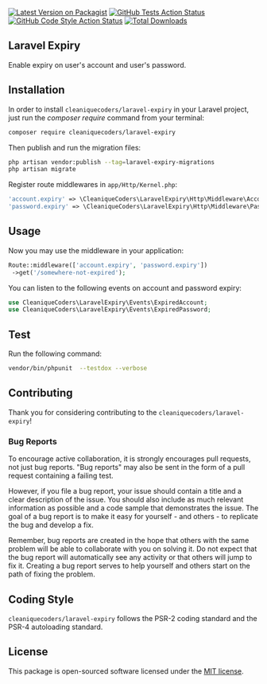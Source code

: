 [![Latest Version on Packagist](https://img.shields.io/packagist/v/cleaniquecoders/laravel-expiry.svg?style=flat-square)](https://packagist.org/packages/cleaniquecoders/laravel-expiry) [![GitHub Tests Action Status](https://img.shields.io/github/actions/workflow/status/cleaniquecoders/laravel-expiry/run-tests.yml?branch=main&label=tests&style=flat-square)](https://github.com/cleaniquecoders/laravel-expiry/actions?query=workflow%3Arun-tests+branch%3Amain) [![GitHub Code Style Action Status](https://img.shields.io/github/actions/workflow/status/cleaniquecoders/laravel-expiry/fix-php-code-style-issues.yml?branch=main&label=code%20style&style=flat-square)](https://github.com/cleaniquecoders/laravel-expiry/actions?query=workflow%3A"Fix+PHP+code+style+issues"+branch%3Amain) [![Total Downloads](https://img.shields.io/packagist/dt/cleaniquecoders/laravel-expiry.svg?style=flat-square)](https://packagist.org/packages/cleaniquecoders/laravel-expiry)

## Laravel Expiry

Enable expiry on user's account and user's password.

## Installation

In order to install `cleaniquecoders/laravel-expiry` in your Laravel project, just run the *composer require* command from your terminal:

```bash
composer require cleaniquecoders/laravel-expiry
```

Then publish and run the migration files:

```bash
php artisan vendor:publish --tag=laravel-expiry-migrations
php artisan migrate
```

Register route middlewares in `app/Http/Kernel.php`:

```php
'account.expiry' => \CleaniqueCoders\LaravelExpiry\Http\Middleware\AccountExpiry::class,
'password.expiry' => \CleaniqueCoders\LaravelExpiry\Http\Middleware\PasswordExpiry::class,
```

## Usage

Now you may use the middleware in your application:

```php
Route::middleware(['account.expiry', 'password.expiry'])
 ->get('/somewhere-not-expired');
```

You can listen to the following events on account and password expiry:

```php
use CleaniqueCoders\LaravelExpiry\Events\ExpiredAccount;
use CleaniqueCoders\LaravelExpiry\Events\ExpiredPassword;
```

## Test

Run the following command:

```bash
vendor/bin/phpunit  --testdox --verbose
```

## Contributing

Thank you for considering contributing to the `cleaniquecoders/laravel-expiry`!

### Bug Reports

To encourage active collaboration, it is strongly encourages pull requests, not just bug reports. "Bug reports" may also be sent in the form of a pull request containing a failing test.

However, if you file a bug report, your issue should contain a title and a clear description of the issue. You should also include as much relevant information as possible and a code sample that demonstrates the issue. The goal of a bug report is to make it easy for yourself - and others - to replicate the bug and develop a fix.

Remember, bug reports are created in the hope that others with the same problem will be able to collaborate with you on solving it. Do not expect that the bug report will automatically see any activity or that others will jump to fix it. Creating a bug report serves to help yourself and others start on the path of fixing the problem.

## Coding Style

`cleaniquecoders/laravel-expiry` follows the PSR-2 coding standard and the PSR-4 autoloading standard.

## License

This package is open-sourced software licensed under the [MIT license](http://opensource.org/licenses/MIT).
